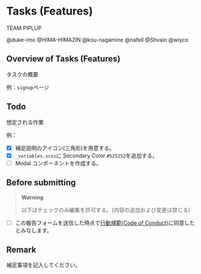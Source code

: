 # Tasks (Features)

TEAM PIPLUP

@duke-imo @HIMA-HIMAZIN @kou-nagamine @nafell @Shvain @wiyco

## Overview of Tasks (Features)

タスクの概要

例：`signup`ページ

## Todo

想定される作業

例：

- [x] 補足説明のアイコン(三角形)を用意する。
- [x] `_variables.scss`に Secondary Color `#525252`を追加する。
- [ ] Modal コンポーネントを作成する。

## Before submitting

> **Warning**
>
> 以下はチェックのみ編集を許可する。(内容の追加および変更は禁じる)

- [ ] この報告フォームを送信した時点で[行動規範(Code of Conduct)](https://github.com/wiyco/imap/blob/develop/_docs/CODE_OF_CONDUCT.md)に同意したとみなします。

## Remark

補足事項を記入してください。
